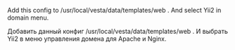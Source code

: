 Add this config to /usr/local/vesta/data/templates/web . And select Yii2 in domain menu.

Добавить данный конфиг /usr/local/vesta/data/templates/web . И выбрать Yii2 в меню управления домена для Apache и Nginx.
